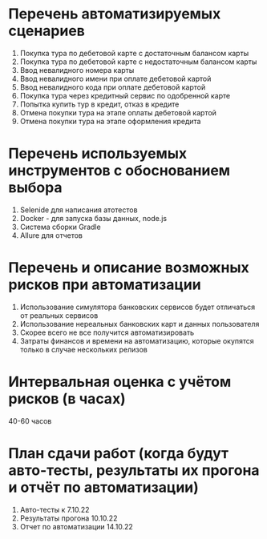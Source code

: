 # Перечень автоматизируемых сценариев
1. Покупка тура по дебетовой карте с достаточным балансом карты
2. Покупка тура по дебетовой карте с недостаточным балансом карты
3. Ввод невалидного номера карты
4. Ввод невалидного имени при оплате дебетовой картой
5. Ввод невалидного кода при оплате дебетовой картой
6. Покупка тура через кредитный сервис по одобренной карте
7. Попытка купить тур в кредит, отказ в кредите
8. Отмена покупки тура на этапе оплаты дебетовой картой
9. Отмена покупки тура на этапе оформления кредита
# Перечень используемых инструментов с обоснованием выбора
1. Selenide для написания атотестов
2. Docker - для запуска базы данных, node.js
3. Система сборки Gradle
4. Allure для отчетов
# Перечень и описание возможных рисков при автоматизации
1. Использование симулятора банковских сервисов будет отличаться от реальных сервисов
2. Использование нереальных банковских карт и данных пользователя
3. Скорее всего не все получится автоматизировать
4. Затраты финансов и времени на автоматизацию, которые окупятся только в случае нескольких релизов
# Интервальная оценка с учётом рисков (в часах)
40-60 часов
# План сдачи работ (когда будут авто-тесты, результаты их прогона и отчёт по автоматизации)
1. Авто-тесты к 7.10.22
2. Результаты прогона 10.10.22
3. Отчет по автоматизации 14.10.22